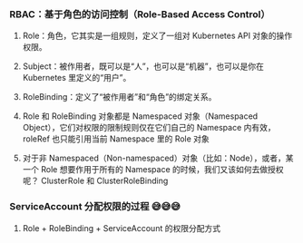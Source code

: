 ### RBAC：基于角色的访问控制（Role-Based Access Control）

1. Role：角色，它其实是一组规则，定义了一组对 Kubernetes API 对象的操作权限。
2. Subject：被作用者，既可以是“人”，也可以是“机器”，也可以是你在 Kubernetes 里定义的“用户”。
3. RoleBinding：定义了“被作用者”和“角色”的绑定关系。

4. Role 和 RoleBinding 对象都是 Namespaced 对象（Namespaced Object），它们对权限的限制规则仅在它们自己的 Namespace 内有效，roleRef 也只能引用当前 Namespace 里的 Role 对象

5. 对于非 Namespaced（Non-namespaced）对象（比如：Node），或者，某一个 Role 想要作用于所有的 Namespace 的时候，我们又该如何去做授权呢？ ClusterRole 和 ClusterRoleBinding

### ServiceAccount 分配权限的过程 😅😅😅

1. Role + RoleBinding + ServiceAccount 的权限分配方式
